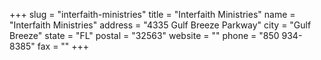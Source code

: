 +++
slug = "interfaith-ministries"
title = "Interfaith Ministries"
name = "Interfaith Ministries"
address = "4335 Gulf Breeze Parkway"
city = "Gulf Breeze"
state = "FL"
postal = "32563"
website = ""
phone = "850 934-8385"
fax = ""
+++
